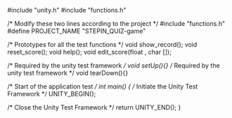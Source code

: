 #include "unity.h"
#include "functions.h"

/* Modify these two lines according to the project */
#include "functions.h"
#define PROJECT_NAME "STEPIN_QUIZ-game"

/* Prototypes for all the test functions */
void show_record();
void reset_score();
void help();
void edit_score(float , char []);

/* Required by the unity test framework */
void setUp(){}
/* Required by the unity test framework */
void tearDown(){}

/* Start of the application test */
int main()
{
/* Initiate the Unity Test Framework */
  UNITY_BEGIN();

  /* Close the Unity Test Framework */
  return UNITY_END();
}


